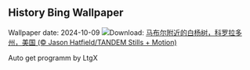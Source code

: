 ## History Bing Wallpaper
Wallpaper date: 2024-10-09
![](https://www.bing.com/th?id=OHR.AspensColorado_ZH-CN0132780533_UHD.jpg&w=1000)Download: [马布尔附近的白杨树，科罗拉多州，美国 (© Jason Hatfield/TANDEM Stills + Motion)](https://www.bing.com/th?id=OHR.AspensColorado_ZH-CN0132780533_UHD.jpg)

Auto get programm by LtgX
